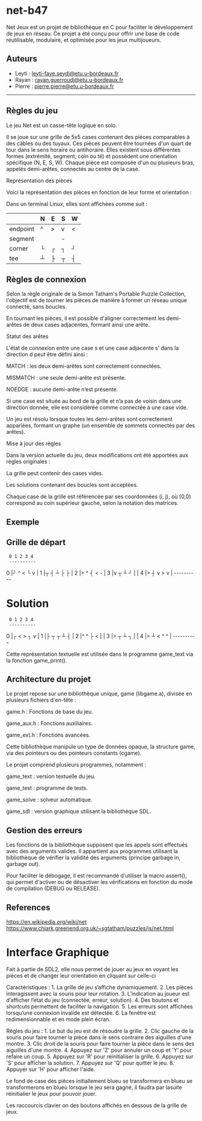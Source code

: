 # net-b47

Net Jeux est un projet de bibliothèque en C pour faciliter le développement de jeux en réseau. Ce projet a été conçu pour offrir une base de code réutilisable, modulaire, et optimisée pour les jeux multijoueurs. 

## Auteurs
- Leyti : leyti-faye.seydi@etu.u-bordeaux.fr
- Rayan : rayan.guerroudj@etu.u-bordeaux.fr
- Pierre : pierre.pierre@etu.u-bordeaux.fr

---

## Règles du jeu

Le jeu Net est un casse-tête logique en solo.

Il se joue sur une grille de 5x5 cases contenant des pièces comparables à des câbles ou des tuyaux. Ces pièces peuvent être tournées d'un quart de tour dans le sens horaire ou antihoraire. Elles existent sous différentes formes (extrémité, segment, coin ou té) et possèdent une orientation spécifique (N, E, S, W). Chaque pièce est composée d'un ou plusieurs bras, appelés demi-arêtes, connectés au centre de la case.

Représentation des pièces

Voici la représentation des pièces en fonction de leur forme et orientation :

Dans un terminal Linux, elles sont affichées comme suit :

|          |  N  |  E  |  S  |  W  |
| -------- | --- | --- | --- | --- |
| endpoint |  ^  |  >  |  v  |  <  |
| segment  |  |  |  -  |  |  |  -  |
| corner   |  └  |  ┌  |  ┐  |  ┘  |
| tee      |  ┴  |  ├  |  ┬  |  ┤  |


## Règles de connexion

Selon la règle originale de la Simon Tatham's Portable Puzzle Collection, l'objectif est de tourner les pièces de manière à former un réseau unique connecté, sans boucles.

En tournant les pièces, il est possible d'aligner correctement les demi-arêtes de deux cases adjacentes, formant ainsi une arête.

Statut des arêtes

L'état de connexion entre une case s et une case adjacente s' dans la direction d peut être défini ainsi :

MATCH : les deux demi-arêtes sont correctement connectées.

MISMATCH : une seule demi-arête est présente.

NOEDGE : aucune demi-arête n’est présente.

Si une case est située au bord de la grille et n’a pas de voisin dans une direction donnée, elle est considérée comme connectée à une case vide.



Un jeu est résolu lorsque toutes les demi-arêtes sont correctement appariées, formant un graphe (un ensemble de sommets connectés par des arêtes).

Mise à jour des règles

Dans la version actuelle du jeu, deux modifications ont été apportées aux règles originales :

La grille peut contenir des cases vides.

Les solutions contenant des boucles sont acceptées.

Chaque case de la grille est référencée par ses coordonnées (i, j), où (0,0) correspond au coin supérieur gauche, selon la notation des matrices.

## Exemple

## Grille de départ
     0 1 2 3 4
     ----------
  0 |┘ ^ < └ v |
  1 |┬ ┤ ┴ ├ ├ |
  2 |> ^ ┤ < - |
  3 |v ┬ ┴ ┘ | |
  4 |> ┤ v > v |
     ----------

# Solution
     0 1 2 3 4
     ----------
  0 |┌ < > ┐ v |
  1 |├ ┬ ┬ ┴ ┤ |
  2 |^ ^ ├ < | |
  3 |> ┬ ┴ ┐ | |
  4 |> ┴ < ^ ^ |
     ----------


Cette représentation textuelle est utilisée dans le programme game_text via la fonction game_print().

## Architecture du projet

Le projet repose sur une bibliothèque unique, game (libgame.a), divisée en plusieurs fichiers d'en-tête :

game.h : Fonctions de base du jeu.

game_aux.h : Fonctions auxiliaires.

game_ext.h : Fonctions avancées.

Cette bibliothèque manipule un type de données opaque, la structure game, via des pointeurs ou des pointeurs constants (cgame).

Le projet comprend plusieurs programmes, notamment :

game_text : version textuelle du jeu.

game_test : programme de tests.

game_solve : solveur automatique.

game_sdl : version graphique utilisant la bibliothèque SDL.

## Gestion des erreurs

Les fonctions de la bibliothèque supposent que les appels sont effectués avec des arguments valides. Il appartient aux programmes utilisant la bibliothèque de vérifier la validité des arguments (principe garbage in, garbage out).

Pour faciliter le débogage, il est recommandé d'utiliser la macro assert(), qui permet d'activer ou de désactiver les vérifications en fonction du mode de compilation (DEBUG ou RELEASE).

## References
https://en.wikipedia.org/wiki/net
https://www.chiark.greenend.org.uk/~sgtatham/puzzles/js/net.html

# Interface Graphique

Fait à partie de SDL2,  elle nous permet de jouer au jeux en voyant les pièces et de changer leur orientation en cliquant sur celle-ci 

Caractéristiques :
    1. La grille de jeu s’affiche dynamiquement.
    2. Les pièces interagissent avec la souris pour leur rotation.
    3. L’indication au joueur est d’afficher l’état du jeu (connectée, erreur, solution).
    4. Des boutons et shortcuts permettent de faciliter la navigation.
    5. Les erreurs sont affichées lorsqu’une connexion invalide est détectée.
    6. La fenêtre est redimensionnable et en mode plein écran.


Règles du jeu :
    1. Le but du jeu est de résoudre la grille.
    2. Clic gauche de la souris pour faire tourner la pièce dans le sens contraire des aiguilles d'une montre.
    3. Clic droit de la souris pour faire tourner la pièce dans le sens des aiguilles d'une montre.
    4. Appuyez sur 'Z' pour annuler un coup et 'Y' pour refaire un coup.
    5. Appuyez sur 'R' pour réinitialiser la grille.
    6. Appuyez sur 'S' pour afficher la solution.
    7. Appuyez sur 'Q' pour quitter le jeu.
    8. Appuyer sur 'H' pour afficher l'aide.

Le fond de case des pièces initiallement blueu se transformera en blueu se transformerons en blueu lorsque le jeu sera gagné, il faudra par lasuite réinitialier le jeux pour pouvoir jouer.

Les raccourcis clavier on des boutons affichés en dessous de la grille de jeux.
